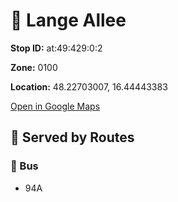 # 🚉 Lange Allee


**Stop ID:** at:49:429:0:2

**Zone:** 0100

**Location:** 48.22703007, 16.44443383

[Open in Google Maps](https://www.google.com/maps?q=48.22703007,16.44443383)

## 🚆 Served by Routes

### 🚌 Bus
- 94A